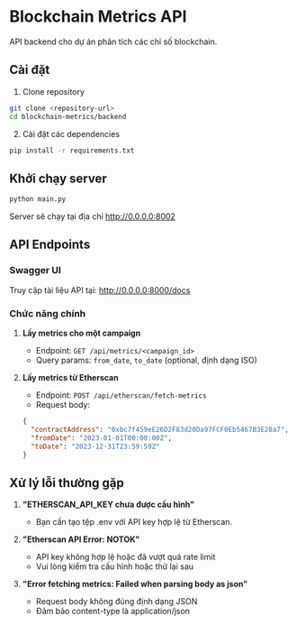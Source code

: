 # Blockchain Metrics API

API backend cho dự án phân tích các chỉ số blockchain.

## Cài đặt

1. Clone repository

```bash
git clone <repository-url>
cd blockchain-metrics/backend
```

2. Cài đặt các dependencies

```bash
pip install -r requirements.txt
```

## Khởi chạy server

```bash
python main.py
```

Server sẽ chạy tại địa chỉ http://0.0.0.0:8002

## API Endpoints

### Swagger UI

Truy cập tài liệu API tại: http://0.0.0.0:8000/docs

### Chức năng chính

1. **Lấy metrics cho một campaign**

   - Endpoint: `GET /api/metrics/<campaign_id>`
   - Query params: `from_date`, `to_date` (optional, định dạng ISO)

2. **Lấy metrics từ Etherscan**
   - Endpoint: `POST /api/etherscan/fetch-metrics`
   - Request body:
   ```json
   {
     "contractAddress": "0xbc7f459eE26D2F83d20Da97FCF0Eb5467B3E28a7",
     "fromDate": "2023-01-01T00:00:00Z",
     "toDate": "2023-12-31T23:59:59Z"
   }
   ```

## Xử lý lỗi thường gặp

1. **"ETHERSCAN_API_KEY chưa được cấu hình"**

   - Bạn cần tạo tệp .env với API key hợp lệ từ Etherscan.

2. **"Etherscan API Error: NOTOK"**

   - API key không hợp lệ hoặc đã vượt quá rate limit
   - Vui lòng kiểm tra cấu hình hoặc thử lại sau

3. **"Error fetching metrics: Failed when parsing body as json"**
   - Request body không đúng định dạng JSON
   - Đảm bảo content-type là application/json
